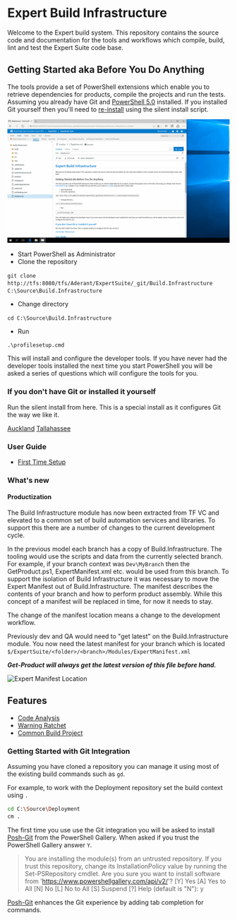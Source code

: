 # Expert Build Infrastructure

Welcome to the Expert build system. This repository contains the source code and documentation for the tools and workflows which compile, build, lint and test the Expert Suite code base.

## Getting Started aka Before You Do Anything

The tools provide a set of PowerShell extensions which enable you to retrieve dependencies for products, compile the projects and run the tests.
Assuming you already have Git and [PowerShell 5.0](https://www.microsoft.com/en-us/download/details.aspx?id=50395) installed.
If you installed Git yourself then you'll need to [re-install](#if-you-dont-have-git-or-installed-it-yourself) using the silent install script.

![Setup How To](Doc/Images/setup-how-to.gif)

* Start PowerShell as Administrator
* Clone the repository

```git clone http://tfs:8080/tfs/Aderant/ExpertSuite/_git/Build.Infrastructure C:\Source\Build.Infrastructure```

* Change directory

```cd C:\Source\Build.Infrastructure```

* Run

```
.\profilesetup.cmd
```

This will install and configure the developer tools. 
If you have never had the developer tools installed the next time you start PowerShell you will be asked a series of questions which will configure the tools for you.

### If you don't have Git or installed it yourself

Run the silent install from here. This is a special install as it configures Git the way we like it.

[Auckland](file://ap.aderant.com/akl/Software/Development/Git)
[Tallahassee](file://svfp205/Install/Git)

### User Guide
* [First Time Setup](./Doc/First-Time-Setup.md)

### What's new

#### Productization

The Build Infrastructure module has now been extracted from TF VC and elevated to a common set of build automation services and libraries. 
To support this there are a number of changes to the current development cycle.

In the previous model each branch has a copy of Build.Infrastructure. The tooling would use the scripts and data from the currently selected branch.
For example, if your branch context was ```Dev\MyBranch``` then the GetProduct.ps1, ExpertManifest.xml etc. would be used from this branch.
To support the isolation of Build Infrastructure it was necessary to move the Expert Manifest out of Build.Infrastructure.
The manifest describes the contents of your branch and how to perform product assembly. While this concept of a manifest will be replaced in time, for now it needs to stay. 

The change of the manifest location means a change to the development workflow. 

Previously dev and QA would need to "get latest" on the Build.Infrastructure module. 
You now need the latest manifest for your branch which is located ```$/ExpertSuite/<folder>/<branch>/Modules/ExpertManifest.xml```

***Get-Product will always get the latest version of this file before hand.***

![Expert Manifest Location](Doc/Images/expert-manifest-location.png)

## Features

* [Code Analysis](./Doc/Code-Analysis.md)
* [Warning Ratchet](./Doc/Warning-Ratchet.md)
* [Common Build Project](./Doc/Common-Build-Project.md)

### Getting Started with Git Integration

Assuming you have cloned a repository you can manage it using most of the existing build commands such as ```gd```.

For example, to work with the Deployment repository set the build context using ```.```

```bash
cd C:\Source\Deployment
cm .
```

The first time you use use the Git integration you will be asked to install [Posh-Git](https://github.com/dahlbyk/posh-git) from the PowerShell Gallery. 
When asked if you trust the PowerShell Gallery answer ```Y```.

> You are installing the module(s) from an untrusted repository. If you trust this repository, change its InstallationPolicy value by running the Set-PSRepository cmdlet.
> Are you sure you want to install software from 'https://www.powershellgallery.com/api/v2/'?
> [Y] Yes  [A] Yes to All  [N] No  [L] No to All  [S] Suspend  [?] Help (default is "N"): y

[Posh-Git](https://github.com/dahlbyk/posh-git) enhances the Git experience by adding tab completion for commands.